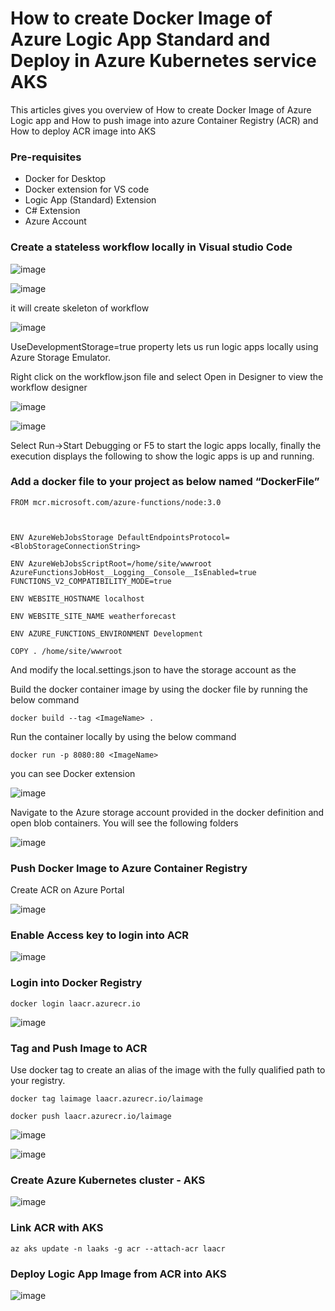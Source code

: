 # How to create Docker Image of Azure Logic App Standard and Deploy in Azure Kubernetes service AKS 
This articles gives you overview of How to create Docker Image of Azure Logic app and How to push image into azure 
Container Registry (ACR) and How to deploy ACR image into AKS 

### Pre-requisites
- Docker for Desktop
- Docker extension for VS code
- Logic App (Standard) Extension
- C# Extension
- Azure Account

### Create a stateless workflow locally in Visual studio Code

![image](https://user-images.githubusercontent.com/6815990/155837169-a34430b5-e331-4a6f-b728-438371cc9dc0.png)

![image](https://user-images.githubusercontent.com/6815990/155837205-49e4dd0b-3a99-4d9f-a509-a872fc4f793e.png)

it will create skeleton of workflow

![image](https://user-images.githubusercontent.com/6815990/155837221-849e10c9-45b4-4919-9ebc-1abd7f1567ef.png)

UseDevelopmentStorage=true property lets us run logic apps locally using Azure Storage Emulator.

Right click on the workflow.json file and select Open in Designer to view the workflow designer

![image](https://user-images.githubusercontent.com/6815990/155837247-39607915-c8b4-4d57-a822-bcd9bfc52cee.png)

![image](https://user-images.githubusercontent.com/6815990/155837277-b1a2e976-852a-464d-8baa-b7cb2643e88b.png)

Select Run->Start Debugging or F5 to start the logic apps locally, finally the execution displays the following to show the logic apps is up and running.

### Add a docker file to your project as below named “DockerFile”

```
FROM mcr.microsoft.com/azure-functions/node:3.0

 

ENV AzureWebJobsStorage DefaultEndpointsProtocol=<BlobStorageConnectionString>

ENV AzureWebJobsScriptRoot=/home/site/wwwroot AzureFunctionsJobHost__Logging__Console__IsEnabled=true FUNCTIONS_V2_COMPATIBILITY_MODE=true

ENV WEBSITE_HOSTNAME localhost

ENV WEBSITE_SITE_NAME weatherforecast

ENV AZURE_FUNCTIONS_ENVIRONMENT Development

COPY . /home/site/wwwroot
```

And modify the local.settings.json to have the storage account as the

Build the docker container image by using the docker file by running the below command

```
docker build --tag <ImageName> .
```

Run the container locally by using the below command
```
docker run -p 8080:80 <ImageName>
```


you can see Docker extension 

![image](https://user-images.githubusercontent.com/6815990/155837407-789954ad-145f-43ed-9c79-e7bf04c47a66.png)


Navigate to the Azure storage account provided in the docker definition and open blob containers. You will see the following folders

![image](https://user-images.githubusercontent.com/6815990/155837426-72ea344a-c0b6-4e1a-abcc-56114768c470.png)


### Push Docker Image to Azure Container Registry

Create ACR on Azure Portal

![image](https://user-images.githubusercontent.com/6815990/155837509-03d30b4a-8d28-49af-8eda-bfa5ebfc19ca.png)

### Enable Access key to login into ACR

![image](https://user-images.githubusercontent.com/6815990/155837633-2af41bd5-0684-43a9-bc76-7018075e0a22.png)

### Login into Docker Registry

```
docker login laacr.azurecr.io
```

![image](https://user-images.githubusercontent.com/6815990/155837729-d241390e-05f4-4b1a-8151-93b93c626979.png)


### Tag and Push Image to ACR

Use docker tag to create an alias of the image with the fully qualified path to your registry. 

```
docker tag laimage laacr.azurecr.io/laimage
```

```
docker push laacr.azurecr.io/laimage
```

![image](https://user-images.githubusercontent.com/6815990/155837776-e24a25f0-bd1e-4146-b6f0-005ea6d5aac9.png)

![image](https://user-images.githubusercontent.com/6815990/155840267-aa740023-8252-4e7c-aa81-31e0027f6ba9.png)

### Create Azure Kubernetes cluster - AKS

![image](https://user-images.githubusercontent.com/6815990/155880829-85a5786f-8fbc-496c-8f6c-8145e8fd5611.png)

### Link ACR with AKS

```
az aks update -n laaks -g acr --attach-acr laacr
```

### Deploy Logic App Image from ACR into AKS 

![image](https://user-images.githubusercontent.com/6815990/155879905-afc54d46-4ba0-42bf-9f00-4d255d8e99a7.png)
